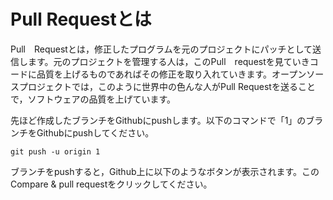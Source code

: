 # Pull Requestとは

Pull　Requestとは，修正したプログラムを元のプロジェクトにパッチとして送信します。元のプロジェクトを管理する人は，このPull　requestを見ていきコードに品質を上げるものであればその修正を取り入れていきます。オープンソースプロジェクトでは，このように世界中の色んな人がPull Requestを送ることで，ソフトウェアの品質を上げています。

先ほど作成したブランチをGithubにpushします。以下のコマンドで「1」のブランチをGithubにpushしてください。
~~~
git push -u origin 1
~~~  
ブランチをpushすると，Github上に以下のようなボタンが表示されます。このCompare & pull requestをクリックしてください。
